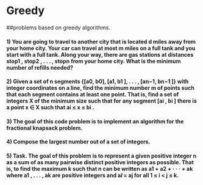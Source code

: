 # Greedy

##problems based on greedy algorithms.

#### 1) You are going to travel to another city that is located d miles away from your home city. Your car can travel at most m miles on a full tank and you start with a full tank. Along your way, there are gas stations at distances stop1 , stop2 , . . . , stopn from your home city. What is the minimum number of refills needed?

#### 2) Given a set of n segments {[a0, b0], [a1, b1 ], . . . , [an−1, bn−1 ]} with integer coordinates on a line, find the minimum number m of points such that each segment contains at least one point. That is, find a set of integers X of the minimum size such that for any segment [ai , bi ] there is a point x ∈ X such that ai ≤ x ≤ bi .

#### 3) The goal of this code problem is to implement an algorithm for the fractional knapsack problem.

#### 4) Compose the largest number out of a set of integers.

#### 5) Task. The goal of this problem is to represent a given positive integer n as a sum of as many pairwise distinct positive integers as possible. That is, to find the maximum k such that n can be written as a1 + a2 + · · · + ak where a1 , . . . , ak are positive integers and ai ̸= aj for all 1 ≤ i < j ≤ k.




